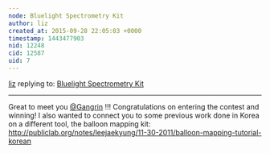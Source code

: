 ```yaml
---
node: Bluelight Spectrometry Kit 
author: liz
created_at: 2015-09-28 22:05:03 +0000
timestamp: 1443477903
nid: 12248
cid: 12587
uid: 7
---
```




[liz](../profile/liz) replying to: [Bluelight Spectrometry Kit ](../notes/gangrin/09-28-2015/bluelight-spectrometry-kit)

----
Great to meet you [@Gangrin](/profile/Gangrin) !!! Congratulations on entering the contest and winning! I also wanted to connect you to some previous work done in Korea on a different tool, the balloon mapping kit: http://publiclab.org/notes/leejaekyung/11-30-2011/balloon-mapping-tutorial-korean